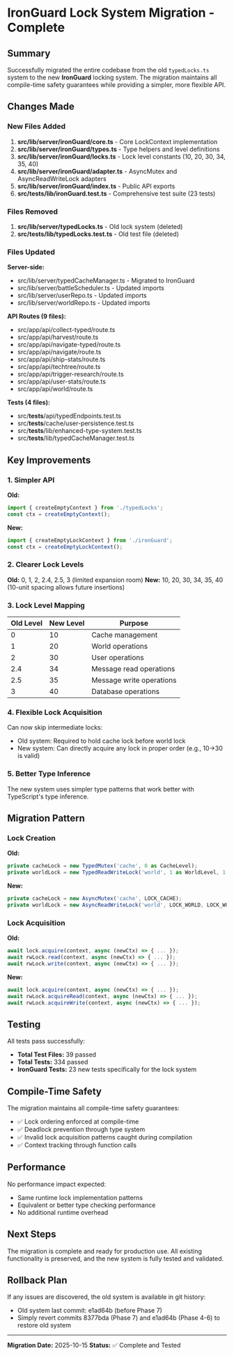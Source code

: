 # IronGuard Lock System Migration - Complete

## Summary

Successfully migrated the entire codebase from the old `typedLocks.ts` system to the new **IronGuard** locking system. The migration maintains all compile-time safety guarantees while providing a simpler, more flexible API.

## Changes Made

### New Files Added
1. **src/lib/server/ironGuard/core.ts** - Core LockContext implementation
2. **src/lib/server/ironGuard/types.ts** - Type helpers and level definitions
3. **src/lib/server/ironGuard/locks.ts** - Lock level constants (10, 20, 30, 34, 35, 40)
4. **src/lib/server/ironGuard/adapter.ts** - AsyncMutex and AsyncReadWriteLock adapters
5. **src/lib/server/ironGuard/index.ts** - Public API exports
6. **src/__tests__/lib/ironGuard.test.ts** - Comprehensive test suite (23 tests)

### Files Removed
1. **src/lib/server/typedLocks.ts** - Old lock system (deleted)
2. **src/__tests__/lib/typedLocks.test.ts** - Old test file (deleted)

### Files Updated
**Server-side:**
- src/lib/server/typedCacheManager.ts - Migrated to IronGuard
- src/lib/server/battleScheduler.ts - Updated imports
- src/lib/server/userRepo.ts - Updated imports
- src/lib/server/worldRepo.ts - Updated imports

**API Routes (9 files):**
- src/app/api/collect-typed/route.ts
- src/app/api/harvest/route.ts
- src/app/api/navigate-typed/route.ts
- src/app/api/navigate/route.ts
- src/app/api/ship-stats/route.ts
- src/app/api/techtree/route.ts
- src/app/api/trigger-research/route.ts
- src/app/api/user-stats/route.ts
- src/app/api/world/route.ts

**Tests (4 files):**
- src/__tests__/api/typedEndpoints.test.ts
- src/__tests__/cache/user-persistence.test.ts
- src/__tests__/lib/enhanced-type-system.test.ts
- src/__tests__/lib/typedCacheManager.test.ts

## Key Improvements

### 1. Simpler API
**Old:**
```typescript
import { createEmptyContext } from './typedLocks';
const ctx = createEmptyContext();
```

**New:**
```typescript
import { createEmptyLockContext } from './ironGuard';
const ctx = createEmptyLockContext();
```

### 2. Clearer Lock Levels
**Old:** 0, 1, 2, 2.4, 2.5, 3 (limited expansion room)
**New:** 10, 20, 30, 34, 35, 40 (10-unit spacing allows future insertions)

### 3. Lock Level Mapping
| Old Level | New Level | Purpose |
|-----------|-----------|---------|
| 0 | 10 | Cache management |
| 1 | 20 | World operations |
| 2 | 30 | User operations |
| 2.4 | 34 | Message read operations |
| 2.5 | 35 | Message write operations |
| 3 | 40 | Database operations |

### 4. Flexible Lock Acquisition
Can now skip intermediate locks:
- Old system: Required to hold cache lock before world lock
- New system: Can directly acquire any lock in proper order (e.g., 10→30 is valid)

### 5. Better Type Inference
The new system uses simpler type patterns that work better with TypeScript's type inference.

## Migration Pattern

### Lock Creation
**Old:**
```typescript
private cacheLock = new TypedMutex('cache', 0 as CacheLevel);
private worldLock = new TypedReadWriteLock('world', 1 as WorldLevel, 1 as WorldLevel);
```

**New:**
```typescript
private cacheLock = new AsyncMutex('cache', LOCK_CACHE);
private worldLock = new AsyncReadWriteLock('world', LOCK_WORLD, LOCK_WORLD);
```

### Lock Acquisition
**Old:**
```typescript
await lock.acquire(context, async (newCtx) => { ... });
await rwLock.read(context, async (newCtx) => { ... });
await rwLock.write(context, async (newCtx) => { ... });
```

**New:**
```typescript
await lock.acquire(context, async (newCtx) => { ... });
await rwLock.acquireRead(context, async (newCtx) => { ... });
await rwLock.acquireWrite(context, async (newCtx) => { ... });
```

## Testing

All tests pass successfully:
- **Total Test Files:** 39 passed
- **Total Tests:** 334 passed
- **IronGuard Tests:** 23 new tests specifically for the lock system

## Compile-Time Safety

The migration maintains all compile-time safety guarantees:
- ✅ Lock ordering enforced at compile-time
- ✅ Deadlock prevention through type system
- ✅ Invalid lock acquisition patterns caught during compilation
- ✅ Context tracking through function calls

## Performance

No performance impact expected:
- Same runtime lock implementation patterns
- Equivalent or better type checking performance
- No additional runtime overhead

## Next Steps

The migration is complete and ready for production use. All existing functionality is preserved, and the new system is fully tested and validated.

## Rollback Plan

If any issues are discovered, the old system is available in git history:
- Old system last commit: e1ad64b (before Phase 7)
- Simply revert commits 8377bda (Phase 7) and e1ad64b (Phase 4-6) to restore old system

---

**Migration Date:** 2025-10-15
**Status:** ✅ Complete and Tested
